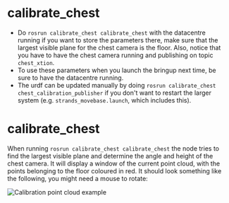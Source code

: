 calibrate_chest
===============

  * Do `rosrun calibrate_chest calibrate_chest` with the datacentre running if you want to store the parameters there, make sure that the largest visible plane for the chest camera is the floor. Also, notice that you have to have the chest camera running and publishing on topic `chest_xtion`.
  * To use these parameters when you launch the bringup next time, be sure to have the datacentre running.
  * The urdf can be updated manually by doing `rosrun calibrate_chest chest_calibration_publisher` if you don't want to restart the larger system (e.g. `strands_movebase.launch`, which includes this).

# calibrate_chest

When running `rosrun calibrate_chest calibrate_chest` the node tries to find the largest visible plane and determine the angle and height of the chest camera. It will display a window of the current point cloud, with the points belonging to the floor coloured in red. It should look something like the following, you might need a mouse to rotate:

![Calibration point cloud example](https://github.com/strands-project/strands_movebase/tree/hydro-devel/calibrate_chest/data/chest.png "Example of how the calibration should look.")
